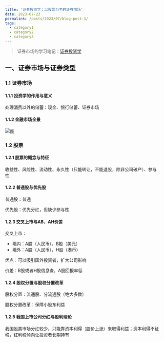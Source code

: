 ```yaml
---
title: '证券投资学：以股票为主的证券市场'
date: 2023-07-23
permalink: /posts/2023/07/blog-post-3/
tags:
  - category1
  - category2
  - category3
---
```



> 证券市场的学习笔记：[证券投资学](https://www.icourse163.org/course/SDU-1207039801)

## 一、证券市场与证券类型

### 1.1 证券市场

#### 1.1.1 投资学的作用与意义

处理消费以外的储蓄：现金、银行储蓄、证券市场

#### 1.1.2 金融市场全景

![图]()

### 1.2 股票

#### 1.2.1 股票的概念与特征

收益性、风险性、流动性、永久性（只能转让，不能退股，除非公司破产）、参与性

#### 1.2.2 普通股与优先股

普通股：普通

优先股：优先分红，但缺少参与性

#### 1.2.3 交叉上市与AB、AH价差

交叉上市：

- 境内：A股（人民币），B股（美元）
- 境外：A股（人民币），H股（港币）

优点：可以吸引国外投资者，扩大公司影响

价差：B股或者H股信息查，A股回报率低

#### 1.2.4 股权分置与股权分置改革

股权分置：流通股、分流通股（绝大多数）

股权分置改革：保障小股东利益

#### 1.2.5 我国上市公司分红与股利理论

我国股票市场分红较少，只能靠资本利得（股价上涨）来取得利益；资本利得不征税，红利税倾向让投资者长期持有